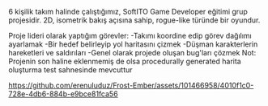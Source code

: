 6 kişilik takım halinde çalıştığımız, SoftITO Game Developer eğitimi grup projesidir.
2D, isometrik bakış açısına sahip, rogue-like türünde bir oyundur.

Proje lideri olarak yaptığım görevler:
-Takımı koordine edip görev dağılımı ayarlamak
-Bir hedef belirleyip yol haritasını çizmek
-Düşman karakterlerin hareketleri ve saldırıları
-Genel olarak projede oluşan bug'ları çözmek
Not: Projenin son haline eklenmemiş de olsa procedurally generated harita oluşturma test sahnesinde mevcuttur





https://github.com/erenuluduz/Frost-Ember/assets/101466958/4010f1c0-728e-4db6-884b-e9bce81fca56


